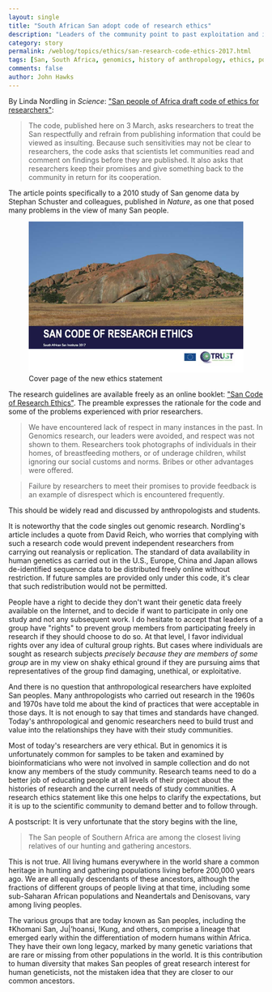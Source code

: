 ```yaml
---
layout: single
title: "South African San adopt code of research ethics"
description: "Leaders of the community point to past exploitation and insensitivity in human genomics work."
category: story
permalink: /weblog/topics/ethics/san-research-code-ethics-2017.html
tags: [San, South Africa, genomics, history of anthropology, ethics, politics]
comments: false
author: John Hawks
---
```




By Linda Nordling in <em>Science</em>: <a href="http://www.sciencemag.org/news/2017/03/san-people-africa-draft-code-ethics-researchers">"San people of Africa draft code of ethics for researchers"</a>:

<blockquote>The code, published here on 3 March, asks researchers to treat the San respectfully and refrain from publishing information that could be viewed as insulting. Because such sensitivities may not be clear to researchers, the code asks that scientists let communities read and comment on findings before they are published. It also asks that researchers keep their promises and give something back to the community in return for its cooperation.</blockquote>

The article points specifically to a 2010 study of San genome data by Stephan Schuster and colleagues, published in <em>Nature</em>, as one that posed many problems in the view of many San people.

<figure>
<img src="/images/san-code-research-ethics-cover.jpg">
<figcaption>Cover page of the new ethics statement</figcaption>
</figure>

The research guidelines are available freely as an online booklet: <a href="http://trust-project.eu/wp-content/uploads/2017/03/San-Code-of-RESEARCH-Ethics-Booklet-final.pdf">"San Code of Research Ethics"</a>. The preamble expresses the rationale for the code and some of the problems experienced with prior researchers.

<blockquote>We have encountered lack of respect in many instances in the past. In Genomics research, our leaders were avoided, and respect was not shown to them. Researchers took photographs of individuals in their homes, of breastfeeding mothers, or of underage children, whilst ignoring our social customs and norms. Bribes or other advantages were offered.</blockquote>

<blockquote>Failure by researchers to meet their promises to provide feedback is an example of disrespect which is encountered frequently.</blockquote>

This should be widely read and discussed by anthropologists and students.

It is noteworthy that the code singles out genomic research. Nordling's article includes a quote from David Reich, who worries that complying with such a research code would prevent independent researchers from carrying out reanalysis or replication. The standard of data availability in human genetics as carried out in the U.S., Europe, China and Japan allows de-identified sequence data to be distributed freely online without restriction. If future samples are provided only under this code, it's clear that such redistribution would not be permitted.

People have a right to decide they don't want their genetic data freely available on the Internet, and to decide if want to participate in only one study and not any subsequent work. I do hesitate to accept that leaders of a group have "rights" to prevent group members from participating freely in research if they should choose to do so. At that level, I favor individual rights over any idea of cultural group rights. But cases where individuals are sought as research subjects <em>precisely because they are members of some group</em> are in my view on shaky ethical ground if they are pursuing aims that representatives of the group find damaging, unethical, or exploitative.

And there is no question that anthropological researchers have exploited San peoples. Many anthropologists who carried out research in the 1960s and 1970s have told me about the kind of practices that were acceptable in those days. It is not enough to say that times and standards have changed. Today's anthropological and genomic researchers need to build trust and value into the relationships they have with their study communities.

Most of today's researchers are very ethical. But in genomics it is unfortunately common for samples to be taken and examined by bioinformaticians who were not involved in sample collection and do not know any members of the study community. Research teams need to do a better job of educating people at all levels of their project about the histories of research and the current needs of study communities. A research ethics statement like this one helps to clarify the expectations, but it is up to the scientific community to demand better and to follow through.



A postscript: It is very unfortunate that the story begins with the line,

<blockquote>The San people of Southern Africa are among the closest living relatives of our hunting and gathering ancestors.</blockquote>

This is not true. All living humans everywhere in the world share a common heritage in hunting and gathering populations living before 200,000 years ago. We are all equally descendants of these ancestors, although the fractions of different groups of people living at that time, including some sub-Saharan African populations and Neandertals and Denisovans, vary among living peoples.

The various groups that are today known as San peoples, including the ‡Khomani San, Ju&#124;’hoansi, !Kung, and others, comprise a lineage that emerged early within the differentiation of modern humans within Africa. They have their own long legacy, marked by many genetic variations that are rare or missing from other populations in the world. It is this contribution to human diversity that makes San peoples of great research interest for human geneticists, not the mistaken idea that they are closer to our common ancestors.
